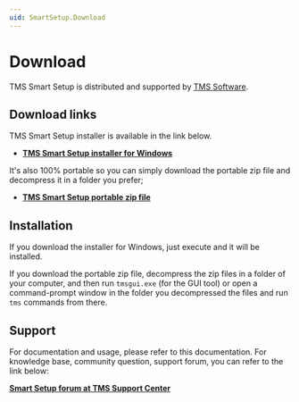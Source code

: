 ```yaml
---
uid: SmartSetup.Download
---
```


# Download

TMS Smart Setup is distributed and supported by [TMS Software](https://www.tmssoftware.com). 

## Download links

TMS Smart Setup installer is available in the link below.

* [**TMS Smart Setup installer for Windows**](https://github.com/tmssoftware/smartsetup/releases/latest/download/tmssmartsetupinstall.zip)

It's also 100% portable so you can simply download the portable zip file and decompress it in a folder you prefer;

* [**TMS Smart Setup portable zip file**](https://github.com/tmssoftware/smartsetup/releases/latest/download/tmssmartsetup.zip)

## Installation

If you download the installer for Windows, just execute and it will be installed.

If you download the portable zip file, decompress the zip files in a folder of your computer, and then run `tmsgui.exe` (for the GUI tool) or open a command-prompt window in the folder you decompressed the files and run `tms` commands from there.

## Support

For documentation and usage, please refer to this documentation. For knowledge base, community question, support forum, you can refer to the link below:

[**Smart Setup forum at TMS Support Center**](https://support.tmssoftware.com/c/tms/smart-setup/122)

